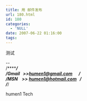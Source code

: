 ```yaml
---
title: 用 邮件发布
url: 180.html
id: 180
categories:
  - 'NULL'
date: 2007-06-22 01:16:00
tags:
---
```


测试

  
  
--  
/*******************************************/  
/*Gmail   >>[humen1@gmail.com](mailto:humen1@gmail.com)      */  
/*MSN    >> [humen1@hotmail.com](mailto:humen1@hotmail.com)   */  
/*******************************************/

humen1 Tech